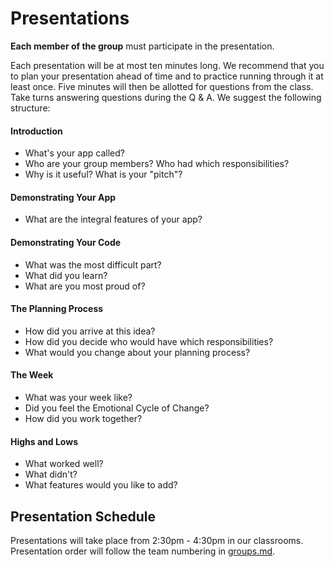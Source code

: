 # Presentations

**Each member of the group** must participate in the presentation.

Each presentation will be at most ten minutes long. We recommend that you to plan your presentation ahead of time and to practice running through it at least once. Five minutes will then be allotted for questions from the class. Take turns answering questions during the Q & A. We suggest the following structure:

#### Introduction

- What's your app called?
- Who are your group members? Who had which responsibilities?
- Why is it useful? What is your "pitch"?

#### Demonstrating Your App

- What are the integral features of your app?

#### Demonstrating Your Code

- What was the most difficult part?
- What did you learn?
- What are you most proud of?

#### The Planning Process

- How did you arrive at this idea?
- How did you decide who would have which responsibilities?
- What would you change about your planning process?

#### The Week

- What was your week like?  
- Did you feel the Emotional Cycle of Change?
- How did you work together?

#### Highs and Lows

- What worked well?
- What didn't?
- What features would you like to add?

## Presentation Schedule

Presentations will take place from 2:30pm - 4:30pm in our classrooms. Presentation order will follow the team numbering in [groups.md](groups.md).
